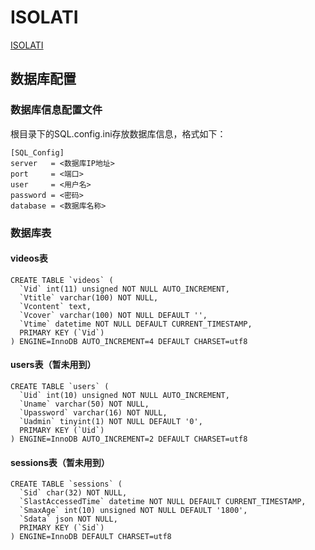 # ISOLATI
[ISOLATI](https://isolati.cn "My Website")
## 数据库配置
### 数据库信息配置文件
根目录下的SQL.config.ini存放数据库信息，格式如下：
```
[SQL_Config]
server   = <数据库IP地址>
port     = <端口>
user     = <用户名>
password = <密码>
database = <数据库名称>
```
### 数据库表
#### videos表
```
CREATE TABLE `videos` (
  `Vid` int(11) unsigned NOT NULL AUTO_INCREMENT,
  `Vtitle` varchar(100) NOT NULL,
  `Vcontent` text,
  `Vcover` varchar(100) NOT NULL DEFAULT '',
  `Vtime` datetime NOT NULL DEFAULT CURRENT_TIMESTAMP,
  PRIMARY KEY (`Vid`)
) ENGINE=InnoDB AUTO_INCREMENT=4 DEFAULT CHARSET=utf8
```
#### users表（暂未用到）
```
CREATE TABLE `users` (
  `Uid` int(10) unsigned NOT NULL AUTO_INCREMENT,
  `Uname` varchar(50) NOT NULL,
  `Upassword` varchar(16) NOT NULL,
  `Uadmin` tinyint(1) NOT NULL DEFAULT '0',
  PRIMARY KEY (`Uid`)
) ENGINE=InnoDB AUTO_INCREMENT=2 DEFAULT CHARSET=utf8
```
#### sessions表（暂未用到）
```
CREATE TABLE `sessions` (
  `Sid` char(32) NOT NULL,
  `SlastAccessedTime` datetime NOT NULL DEFAULT CURRENT_TIMESTAMP,
  `SmaxAge` int(10) unsigned NOT NULL DEFAULT '1800',
  `Sdata` json NOT NULL,
  PRIMARY KEY (`Sid`)
) ENGINE=InnoDB DEFAULT CHARSET=utf8
```

